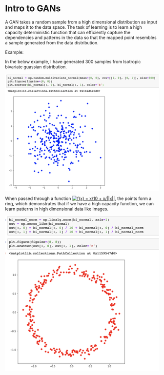 Intro to GANs
===

A GAN takes a random sample from a high dimensional distribution as input and maps it to the data space. The task of learning is to learn a high capacity deterministic function that can efficiently capture the dependencies and patterns in the data so that the mapped point resembles a sample generated from the data distribution. 

Example:

In the below example, I have generated 300 samples from Isotropic bivariate guassian distribution. 

![bi var guass](Images/bi_var_guassian.png)

When passed through a function <a href="https://www.codecogs.com/eqnedit.php?latex=f(x)&space;=&space;x/10&space;&plus;&space;x/||x||" target="_blank"><img src="https://latex.codecogs.com/svg.latex?f(x)&space;=&space;x/10&space;&plus;&space;x/||x||" title="f(x) = x/10 + x/||x||" /></a>, the points form a ring, which demonstrates that if we have a high capacity function, we can learn patterns in high dimensional data like images.

![ring](Images/Ring_formation.png)




